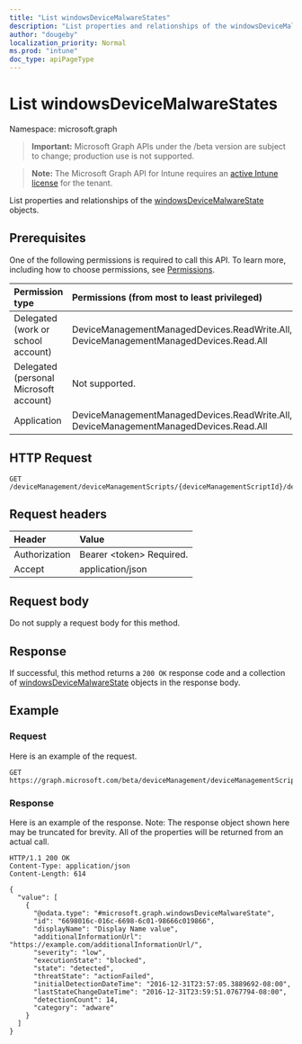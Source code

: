 ```yaml
---
title: "List windowsDeviceMalwareStates"
description: "List properties and relationships of the windowsDeviceMalwareState objects."
author: "dougeby"
localization_priority: Normal
ms.prod: "intune"
doc_type: apiPageType
---
```


# List windowsDeviceMalwareStates

Namespace: microsoft.graph

> **Important:** Microsoft Graph APIs under the /beta version are subject to change; production use is not supported.

> **Note:** The Microsoft Graph API for Intune requires an [active Intune license](https://go.microsoft.com/fwlink/?linkid=839381) for the tenant.

List properties and relationships of the [windowsDeviceMalwareState](../resources/intune-devices-windowsdevicemalwarestate.md) objects.

## Prerequisites
One of the following permissions is required to call this API. To learn more, including how to choose permissions, see [Permissions](/graph/permissions-reference).

|Permission type|Permissions (from most to least privileged)|
|:---|:---|
|Delegated (work or school account)|DeviceManagementManagedDevices.ReadWrite.All, DeviceManagementManagedDevices.Read.All|
|Delegated (personal Microsoft account)|Not supported.|
|Application|DeviceManagementManagedDevices.ReadWrite.All, DeviceManagementManagedDevices.Read.All|

## HTTP Request
<!-- {
  "blockType": "ignored"
}
-->
``` http
GET /deviceManagement/deviceManagementScripts/{deviceManagementScriptId}/deviceRunStates/{deviceManagementScriptDeviceStateId}/managedDevice/windowsProtectionState/detectedMalwareState
```

## Request headers
|Header|Value|
|:---|:---|
|Authorization|Bearer &lt;token&gt; Required.|
|Accept|application/json|

## Request body
Do not supply a request body for this method.

## Response
If successful, this method returns a `200 OK` response code and a collection of [windowsDeviceMalwareState](../resources/intune-devices-windowsdevicemalwarestate.md) objects in the response body.

## Example

### Request
Here is an example of the request.
``` http
GET https://graph.microsoft.com/beta/deviceManagement/deviceManagementScripts/{deviceManagementScriptId}/deviceRunStates/{deviceManagementScriptDeviceStateId}/managedDevice/windowsProtectionState/detectedMalwareState
```

### Response
Here is an example of the response. Note: The response object shown here may be truncated for brevity. All of the properties will be returned from an actual call.
``` http
HTTP/1.1 200 OK
Content-Type: application/json
Content-Length: 614

{
  "value": [
    {
      "@odata.type": "#microsoft.graph.windowsDeviceMalwareState",
      "id": "6698016c-016c-6698-6c01-98666c019866",
      "displayName": "Display Name value",
      "additionalInformationUrl": "https://example.com/additionalInformationUrl/",
      "severity": "low",
      "executionState": "blocked",
      "state": "detected",
      "threatState": "actionFailed",
      "initialDetectionDateTime": "2016-12-31T23:57:05.3889692-08:00",
      "lastStateChangeDateTime": "2016-12-31T23:59:51.0767794-08:00",
      "detectionCount": 14,
      "category": "adware"
    }
  ]
}
```






